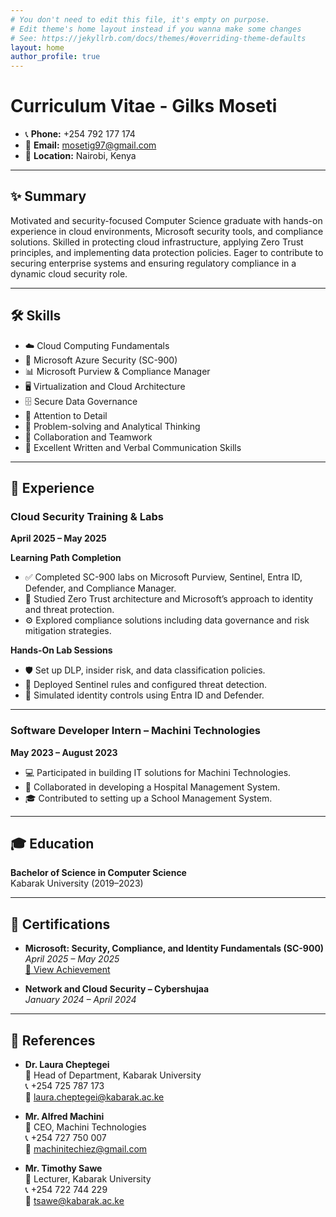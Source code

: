 ```yaml
---
# You don't need to edit this file, it's empty on purpose.
# Edit theme's home layout instead if you wanna make some changes
# See: https://jekyllrb.com/docs/themes/#overriding-theme-defaults
layout: home
author_profile: true
---
```




# Curriculum Vitae - Gilks Moseti

- 📞 **Phone:** +254 792 177 174  
- 📧 **Email:** [mosetig97@gmail.com](mailto:mosetig97@gmail.com)  
- 📍 **Location:** Nairobi, Kenya  

---

## ✨ Summary

Motivated and security-focused Computer Science graduate with hands-on experience in cloud environments, Microsoft security tools, and compliance solutions. Skilled in protecting cloud infrastructure, applying Zero Trust principles, and implementing data protection policies. Eager to contribute to securing enterprise systems and ensuring regulatory compliance in a dynamic cloud security role.

---

## 🛠️ Skills

- ☁️ Cloud Computing Fundamentals
- 🔐 Microsoft Azure Security (SC-900)
- 📊 Microsoft Purview & Compliance Manager
- 🖥️ Virtualization and Cloud Architecture
- 🗄️ Secure Data Governance
- 🔎 Attention to Detail
- 🧠 Problem-solving and Analytical Thinking
- 🤝 Collaboration and Teamwork
- 📝 Excellent Written and Verbal Communication Skills

---

## 💼 Experience

### Cloud Security Training & Labs  
**April 2025 – May 2025**

**Learning Path Completion**
- ✅ Completed SC-900 labs on Microsoft Purview, Sentinel, Entra ID, Defender, and Compliance Manager.
- 🔄 Studied Zero Trust architecture and Microsoft’s approach to identity and threat protection.
- ⚙️ Explored compliance solutions including data governance and risk mitigation strategies.

**Hands-On Lab Sessions**
- 🛡️ Set up DLP, insider risk, and data classification policies.
- 🚨 Deployed Sentinel rules and configured threat detection.
- 👤 Simulated identity controls using Entra ID and Defender.

---

### Software Developer Intern – Machini Technologies  
**May 2023 – August 2023**

- 💻 Participated in building IT solutions for Machini Technologies.
- 🏥 Collaborated in developing a Hospital Management System.
- 🎓 Contributed to setting up a School Management System.

---

## 🎓 Education

**Bachelor of Science in Computer Science**  
Kabarak University (2019–2023)

---

## 📜 Certifications

- **Microsoft: Security, Compliance, and Identity Fundamentals (SC-900)**  
  _April 2025 – May 2025_  
  [🔗 View Achievement](https://learn.microsoft.com/en-us/users/gilksmoseti-5098/achievements)

- **Network and Cloud Security – Cybershujaa**  
  _January 2024 – April 2024_

---

## 📇 References

- **Dr. Laura Cheptegei**  
  🏢 Head of Department, Kabarak University  
  📞 +254 725 787 173  
  📧 laura.cheptegei@kabarak.ac.ke

- **Mr. Alfred Machini**  
  🏢 CEO, Machini Technologies  
  📞 +254 727 750 007  
  📧 machinitechiez@gmail.com

- **Mr. Timothy Sawe**  
  🏢 Lecturer, Kabarak University  
  📞 +254 722 744 229  
  📧 tsawe@kabarak.ac.ke
